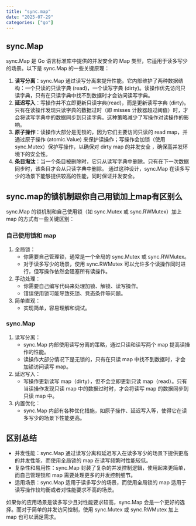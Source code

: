 ```yaml
---
title: "sync.map"
date: "2025-07-29"
categories: ["go"]
---
```


## sync.Map
sync.Map 是 Go 语言标准库中提供的并发安全的 Map 类型，它适用于读多写少的场景。以下是 sync.Map 的一些关键原理：

1. **读写分离**：sync.Map 通过读写分离来提升性能。它内部维护了两种数据结构：一个只读的只读字典 (read)，一个读写字典 (dirty)。读操作优先访问只读字典，只有在只读字典中找不到数据时才会访问读写字典。
2. **延迟写入**：写操作并不立即更新只读字典(read)，而是更新读写字典 (dirty)。只有在读操作发现只读字典的数据过时（即 misses 计数器超过阈值）时，才会将读写字典中的数据同步到只读字典。这种策略减少了写操作对读操作的影响。
3. **原子操作**：读操作大部分是无锁的，因为它们主要访问只读的 read map，并通过原子操作 (atomic.Value) 来保护读操作；写操作会加锁（使用 sync.Mutex）保护写操作，以确保对 dirty map 的并发安全 ，确保高并发环境下的安全性。
4. **条目淘汰**：当一个条目被删除时，它只从读写字典中删除。只有在下一次数据同步时，该条目才会从只读字典中删除。
通过这种设计，sync.Map 在读多写少的场景下能够提供较高的性能，同时保证并发安全。

## sync.map的锁机制跟你自己用锁加上map有区别么
sync.Map 的锁机制和自己使用锁（如 sync.Mutex 或 sync.RWMutex）加上 map 的方式有一些关键区别：
   
### 自己使用锁和 map
1. 全局锁：
   - 你需要自己管理锁，通常是一个全局的 sync.Mutex 或 sync.RWMutex。
   - 对于读多写少的场景，使用 sync.RWMutex 可以允许多个读操作同时进行，但写操作依然会阻塞所有读操作。
2. 手动处理：
   - 你需要自己编写代码来处理加锁、解锁、读写操作。
   - 错误使用锁可能导致死锁、竞态条件等问题。
3. 简单直观：
   - 实现简单，容易理解和调试。
   
### sync.Map
1. 读写分离：
   - sync.Map 内部使用读写分离的策略，通过只读和读写两个 map 提高读操作的性能。
   - 读操作大部分情况下是无锁的，只有在只读 map 中找不到数据时，才会加锁访问读写 map。
2. 延迟写入：
   - 写操作更新读写 map（dirty），但不会立即更新只读 map（read）。只有当读操作发现只读 map 中的数据过时时，才会将读写 map 的数据同步到只读 map 中。
3. 内置优化：
   - sync.Map 内部有各种优化措施，如原子操作、延迟写入等，使得它在读多写少的场景下性能更高。

## 区别总结
- 并发性能：sync.Map 通过读写分离和延迟写入在读多写少的场景下提供更高的并发性能，而使用全局锁的 map 在读写频繁时性能较低。
- 复杂性和易用性：sync.Map 封装了复杂的并发控制逻辑，使用起来更简单，而自己管理锁和 map 需要处理更多的并发控制细节。
- 适用场景：sync.Map 适用于读多写少的场景，而使用全局锁的 map 适用于读写操作较均衡或者对性能要求不高的场景。
   
如果你的应用场景是读多写少且对性能要求较高，sync.Map 会是一个更好的选择。而对于简单的并发访问控制，使用 sync.Mutex 或 sync.RWMutex 加上 map 也可以满足需求。